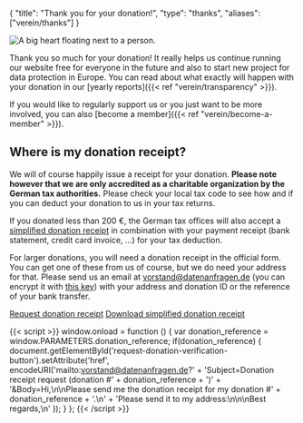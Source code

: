 {
    "title": "Thank you for your donation!",
    "type": "thanks",
    "aliases": ["verein/thanks"]
}

<img class="top-right-humaaan" src="/img/humaaans/thanks.svg" alt="A big heart floating next to a person.">

Thank you so much for your donation! It really helps us continue running our website free for everyone in the future and also to start new project for data protection in Europe. You can read about what exactly will happen with your donation in our [yearly reports]({{< ref "verein/transparency" >}}).

If you would like to regularly support us or you just want to be more involved, you can also [become a member]({{< ref "verein/become-a-member" >}}).

## Where is my donation receipt?

We will of course happily issue a receipt for your donation. **Please note however that we are only accredited as a charitable organization by the German tax authorities.** Please check your local tax code to see how and if you can deduct your donation to us in your tax returns.

If you donated less than 200 €, the German tax offices will also accept a [simplified donation receipt](https://static.dacdn.de/docs/vereinfachte-zuwendungsbestaetigung.pdf) in combination with your payment receipt (bank statement, credit card invoice, …) for your tax deduction.

For larger donations, you will need a donation receipt in the official form. You can get one of these from us of course, but we do need your address for that. Please send us an email at [vorstand@datenanfragen.de](mailto:vorstand@datenanfragen.de) (you can encrypt it with [this key](/pgp/62A7EC35.asc)) with your address and donation ID or the reference of your bank transfer. 

<a id="request-donation-verification-button" class="button button-secondary icon icon-email" href="mailto:spenden@datenanfragen.de">Request donation receipt</a>
<a class="button button-secondary icon icon-download" href="https://static.dacdn.de/docs/vereinfachte-zuwendungsbestaetigung.pdf">Download simplified donation receipt</a>

{{< script >}}
window.onload = function () {
    var donation_reference = window.PARAMETERS.donation_reference;
    if(donation_reference) {
        document.getElementById('request-donation-verification-button').setAttribute('href', encodeURI('mailto:vorstand@datenanfragen.de?' +
            'Subject=Donation receipt request (donation #' + donation_reference + ')' +
            '&Body=Hi,\n\nPlease send me the donation receipt for my donation #' + donation_reference + '.\n' +
            'Please send it to my address:\n\n\nBest regards,\n'
        ));
    }
};
{{< /script >}}
